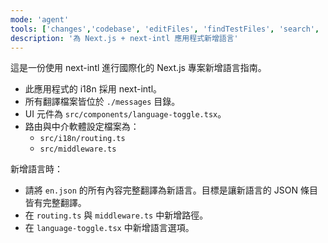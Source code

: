```yaml
---
mode: 'agent'
tools: ['changes','codebase', 'editFiles', 'findTestFiles', 'search', 'writeTest']
description: '為 Next.js + next-intl 應用程式新增語言'
---
```


這是一份使用 next-intl 進行國際化的 Next.js 專案新增語言指南。

- 此應用程式的 i18n 採用 next-intl。
- 所有翻譯檔案皆位於 `./messages` 目錄。
- UI 元件為 `src/components/language-toggle.tsx`。
- 路由與中介軟體設定檔案為：
  - `src/i18n/routing.ts`
  - `src/middleware.ts`

新增語言時：

- 請將 `en.json` 的所有內容完整翻譯為新語言。目標是讓新語言的 JSON 條目皆有完整翻譯。
- 在 `routing.ts` 與 `middleware.ts` 中新增路徑。
- 在 `language-toggle.tsx` 中新增語言選項。

